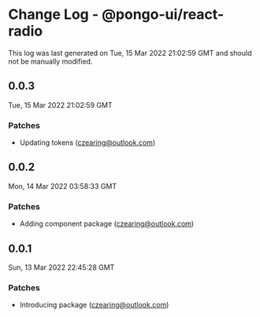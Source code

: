 # Change Log - @pongo-ui/react-radio

This log was last generated on Tue, 15 Mar 2022 21:02:59 GMT and should not be manually modified.

<!-- Start content -->

## 0.0.3

Tue, 15 Mar 2022 21:02:59 GMT

### Patches

- Updating tokens (czearing@outlook.com)

## 0.0.2

Mon, 14 Mar 2022 03:58:33 GMT

### Patches

- Adding component package (czearing@outlook.com)

## 0.0.1

Sun, 13 Mar 2022 22:45:28 GMT

### Patches

- Introducing package (czearing@outlook.com)
